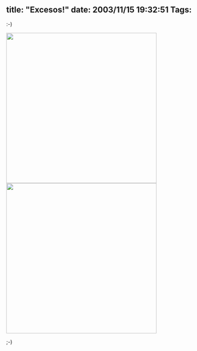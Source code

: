 title: "Excesos!"
date: 2003/11/15 19:32:51
Tags: 
---
:-)

<img width="400" src="http://web.archive.org/web/20031125134728/http://damog.net/fotos/dscf0038.jpg"/><img width="400" src="http://web.archive.org/web/20031125134728/http://damog.net/fotos/dscf0042.jpg"/>

;-)
